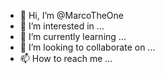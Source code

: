 - 👋 Hi, I’m @MarcoTheOne
- 👀 I’m interested in ...
- 🌱 I’m currently learning ...
- 💞️ I’m looking to collaborate on ...
- 📫 How to reach me ...

<!---
MarcoTheOne/MarcoTheOne is a ✨ special ✨ repository because its `README.md` (this file) appears on your GitHub profile.
You can click the Preview link to take a look at your changes.
--->
